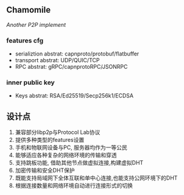 ## Chamomile
*Another P2P implement*

### features cfg
- serializtion abstrat: capnproto/protobuf/flatbuffer
- transport abstrat: UDP/QUIC/TCP
- RPC abstrat: gRPC/capnprotoRPC/JSONRPC

### inner public key
- Keys abstrat: RSA/Ed25519/Secp256k1/ECDSA

## 设计点
1. 兼容部分libp2p与Protocol Lab协议
2. 提供多种类型的features设置
3. 手机和物联网设备与PC, 服务器均作为一等公民
4. 能够适应各种复杂的网络环境的传输和穿透
6. 支持跳板功能, 借助其他节点做虚拟连接,构建虚拟DHT
7. 加密传输和安全DHT保护
8. 既能支持局域网下全体互联和单中心连接,也能支持公网环境下的DHT
9. 根据连接数量和网络环境自动进行连接形式的切换
